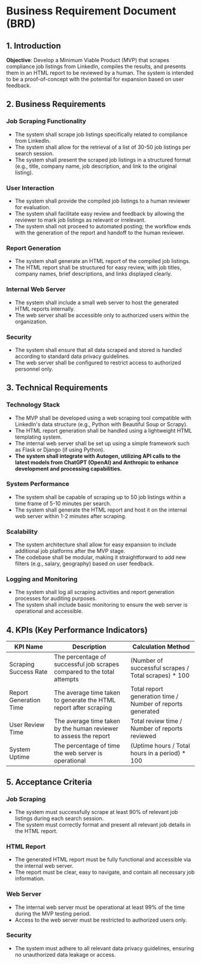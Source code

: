 # Business Requirement Document (BRD)

## 1. Introduction
**Objective**: Develop a Minimum Viable Product (MVP) that scrapes compliance job listings from LinkedIn, compiles the results, and presents them in an HTML report to be reviewed by a human. The system is intended to be a proof-of-concept with the potential for expansion based on user feedback.

## 2. Business Requirements

### Job Scraping Functionality
- The system shall scrape job listings specifically related to compliance from LinkedIn.
- The system shall allow for the retrieval of a list of 30-50 job listings per search session.
- The system shall present the scraped job listings in a structured format (e.g., title, company name, job description, and link to the original listing).

### User Interaction
- The system shall provide the compiled job listings to a human reviewer for evaluation.
- The system shall facilitate easy review and feedback by allowing the reviewer to mark job listings as relevant or irrelevant.
- The system shall not proceed to automated posting; the workflow ends with the generation of the report and handoff to the human reviewer.

### Report Generation
- The system shall generate an HTML report of the compiled job listings.
- The HTML report shall be structured for easy review, with job titles, company names, brief descriptions, and links displayed clearly.

### Internal Web Server
- The system shall include a small web server to host the generated HTML reports internally.
- The web server shall be accessible only to authorized users within the organization.

### Security
- The system shall ensure that all data scraped and stored is handled according to standard data privacy guidelines.
- The web server shall be configured to restrict access to authorized personnel only.

## 3. Technical Requirements

### Technology Stack
- The MVP shall be developed using a web scraping tool compatible with LinkedIn's data structure (e.g., Python with Beautiful Soup or Scrapy).
- The HTML report generation shall be handled using a lightweight HTML templating system.
- The internal web server shall be set up using a simple framework such as Flask or Django (if using Python).
- **The system shall integrate with Autogen, utilizing API calls to the latest models from ChatGPT (OpenAI) and Anthropic to enhance development and processing capabilities.**

### System Performance
- The system shall be capable of scraping up to 50 job listings within a time frame of 5-10 minutes per search.
- The system shall generate the HTML report and host it on the internal web server within 1-2 minutes after scraping.

### Scalability
- The system architecture shall allow for easy expansion to include additional job platforms after the MVP stage.
- The codebase shall be modular, making it straightforward to add new filters (e.g., salary, geography) based on user feedback.

### Logging and Monitoring
- The system shall log all scraping activities and report generation processes for auditing purposes.
- The system shall include basic monitoring to ensure the web server is operational and accessible.

## 4. KPIs (Key Performance Indicators)

| KPI Name               | Description                                                             | Calculation Method                                         |
| ---------------------- | ----------------------------------------------------------------------- | ---------------------------------------------------------- |
| Scraping Success Rate  | The percentage of successful job scrapes compared to the total attempts | (Number of successful scrapes / Total scrapes) * 100       |
| Report Generation Time | The average time taken to generate the HTML report after scraping       | Total report generation time / Number of reports generated |
| User Review Time       | The average time taken by the human reviewer to assess the report       | Total review time / Number of reports reviewed             |
| System Uptime          | The percentage of time the web server is operational                    | (Uptime hours / Total hours in a period) * 100             |

## 5. Acceptance Criteria

### Job Scraping
- The system must successfully scrape at least 90% of relevant job listings during each search session.
- The system must correctly format and present all relevant job details in the HTML report.

### HTML Report
- The generated HTML report must be fully functional and accessible via the internal web server.
- The report must be clear, easy to navigate, and contain all necessary job information.

### Web Server
- The internal web server must be operational at least 99% of the time during the MVP testing period.
- Access to the web server must be restricted to authorized users only.

### Security
- The system must adhere to all relevant data privacy guidelines, ensuring no unauthorized data leakage or access.
